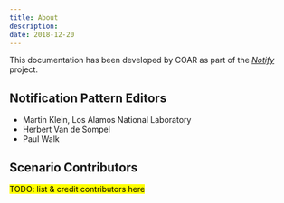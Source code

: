 ```yaml
---
title: About
description:
date: 2018-12-20
---
```


This documentation has been developed by COAR as part of the [*Notify*](https://www.coar-repositories.org/notify-repository-and-services-interoperability-project/) project.

## Notification Pattern Editors
* Martin Klein, Los Alamos National Laboratory
* Herbert Van de Sompel
* Paul Walk


## Scenario Contributors

<mark>TODO: list & credit contributors here</mark>

